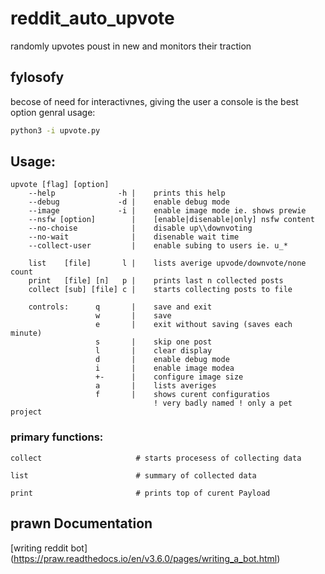 # reddit\_auto\_upvote
[//]: # ( ██╗   ██╗██████╗ ██╗   ██╗ ██████╗ ████████╗███████╗ )
[//]: # ( ██║   ██║██╔══██╗██║   ██║██╔═══██╗╚══██╔══╝██╔════╝ )
[//]: # ( ██║   ██║██████╔╝██║   ██║██║   ██║   ██║   █████╗   )
[//]: # ( ██║   ██║██╔═══╝ ╚██╗ ██╔╝██║   ██║   ██║   ██╔══╝   )
[//]: # ( ╚██████╔╝██║      ╚████╔╝ ╚██████╔╝   ██║   ███████╗ ) 
[//]: # (  ╚═════╝ ╚═╝       ╚═══╝   ╚═════╝    ╚═╝   ╚══════╝ )

randomly upvotes poust in new and monitors their traction

## fylosofy

becose of need for interactivnes, giving the user a console is the best option
genral usage:
```sh
python3 -i upvote.py
```


## Usage:

```help
upvote [flag] [option] 
	--help              -h |	prints this help
	--debug             -d |	enable debug mode
	--image             -i |	enable image mode ie. shows prewie
	--nsfw [option]        |	[enable|disenable|only] nsfw content
	--no-choise            |	disable up\\downvoting
	--no-wait              |	disenable wait time
	--collect-user         |	enable subing to users ie. u_*

	list    [file]       l |	lists averige upvode/downvote/none count
	print   [file] [n]   p |	prints last n collected posts 
	collect [sub] [file] c |	starts collecting posts to file
	
	controls:      q       |	save and exit
	               w       |	save
	               e       |	exit without saving (saves each minute)
	               s       |	skip one post
	               l       |	clear display
	               d       |	enable debug mode
	               i       |	enable image modea
	               +-      |	configure image size
	               a       |	lists averiges 
	               f       |	shows curent configuratios
	                        	! very badly named ! only a pet project
```

### primary functions:

	collect      				# starts procesess of collecting data

	list						# summary of collected data

	print						# prints top of curent Payload


## prawn Documentation
 [writing reddit bot] (https://praw.readthedocs.io/en/v3.6.0/pages/writing_a_bot.html)
